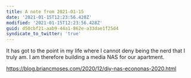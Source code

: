 ```yaml
---
title: A note from 2021-01-15
date: '2021-01-15T12:23:56.428Z'
modified: '2021-01-15T12:23:56.428Z'
guid: d50cbf21-aab9-44a1-862e-a33dae1f25d4
syndicate_to_twitter: 'true'
---
```

It has got to the point in my life where I cannot deny being the nerd that I truly am. I am therefore building a media NAS for our apartment.

https://blog.briancmoses.com/2020/12/diy-nas-econonas-2020.html

